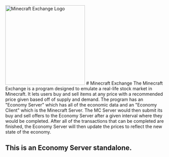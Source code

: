 <img alt="Minecraft Exchange Logo" src="http://dl.dropbox.com/u/53010016/MCExchange.png" width="250px" />
# Minecraft Exchange 
The Minecraft Exchange is a program designed to emulate a real-life stock market in Minecraft. It lets users buy and
sell items at any price with a recommended price given based off of supply and demand. The program has an "Economy
Server" which has all of the economic data and an "Economy Client" which is the Minecraft Server. The MC Server would
then submit its buy and sell offers to the Economy Server after a given interval where they would be completed. After
all of the transactions that can be completed are finished, the Economy Server will then update the prices to reflect
the new state of the economy.

## This is an Economy Server standalone.